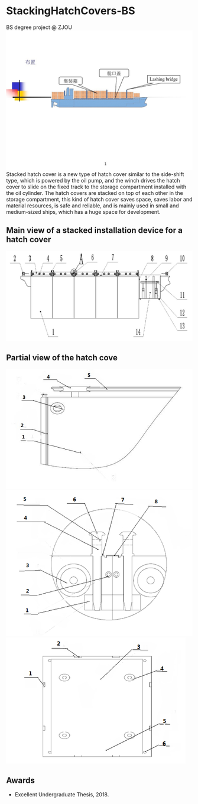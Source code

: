 # StackingHatchCovers-BS              

BS degree project @ ZJOU
![ship](/figs/ship.jpg "ship")  
Stacked hatch cover is a new type of hatch cover similar to the side-shift type, which is powered by the oil pump, and the winch drives the hatch cover to slide on the fixed track to the storage compartment installed with the oil cylinder. The hatch covers are stacked on top of each other in the storage compartment, this kind of hatch cover saves space, saves labor and material resources, is safe and reliable, and is mainly used in small and medium-sized ships, which has a huge space for development.              

## Main view of a stacked installation device for a hatch cover
![Workflow](/figs/workflow.jpg "workflow")                              

## Partial view of the hatch cove
![1](/figs/partial.png "superimposed")             
![2](/figs/enlargement.png "A")   
![3](/figs/enlarged.png "top")   


## Awards

-   Excellent Undergraduate Thesis, 2018.